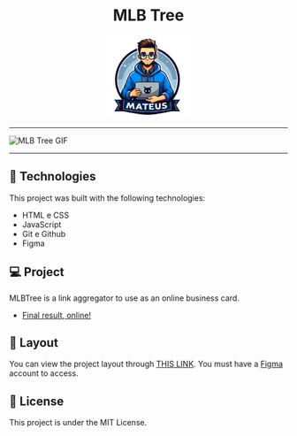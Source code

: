 <h1 align="center"> MLB Tree </h1>

<p align="center">
  <img alt="Logo" src=".github/logo.png" width="150px" height="150px">
</p>

---

![MLB Tree GIF](.github/MLBTree.gif)

---

## 🚀 Technologies

This project was built with the following technologies:

- HTML e CSS
- JavaScript
- Git e Github
- Figma

## 💻 Project

MLBTree is a link aggregator to use as an online business card.

- [Final result, online!](https://mlb-tree.vercel.app/)

## 🔖 Layout

You can view the project layout through [THIS LINK](https://www.figma.com/community/file/1187422022288947321). You must have a [Figma](https://figma.com) account to access.

## :memo: License

This project is under the MIT License.
